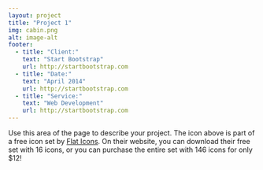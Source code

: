 ```yaml
---
layout: project
title: "Project 1"
img: cabin.png
alt: image-alt
footer:
  - title: "Client:"
    text: "Start Bootstrap"
    url: http://startbootstrap.com
  - title: "Date:"
    text: "April 2014"
    url: http://startbootstrap.com
  - title: "Service:"
    text: "Web Development"
    url: http://startbootstrap.com
---
```

Use this area of the page to describe your project. The icon above is part of a free icon set by <a href="https://sellfy.com/p/8Q9P/jV3VZ/">Flat Icons</a>. On their website, you can download their free set with 16 icons, or you can purchase the entire set with 146 icons for only $12!